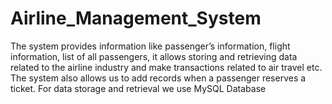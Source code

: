 # Airline_Management_System
The system provides information like passenger’s information, flight information, list of all passengers, it allows storing and retrieving data related to the airline industry and make transactions related to air travel etc.
 The system also allows us to add records when a passenger reserves a ticket. For data storage and retrieval we use MySQL Database
